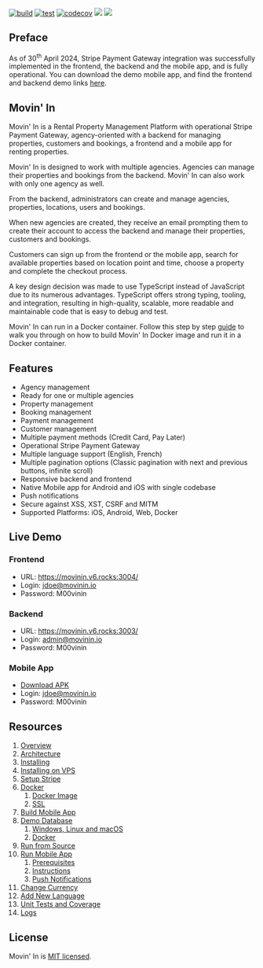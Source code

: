 [![build](https://github.com/aelassas/movinin/actions/workflows/build.yml/badge.svg)](https://github.com/aelassas/movinin/actions/workflows/build.yml) [![test](https://github.com/aelassas/movinin/actions/workflows/test.yml/badge.svg)](https://github.com/aelassas/movinin/actions/workflows/test.yml) [![codecov](https://codecov.io/gh/aelassas/movinin/graph/badge.svg?token=TXD8SM1QHB)](https://codecov.io/gh/aelassas/movinin) [![](https://img.shields.io/badge/docs-wiki-brightgreen)](https://github.com/aelassas/movinin/wiki) [![](https://img.shields.io/badge/live-demo-brightgreen)](https://github.com/aelassas/movinin?tab=readme-ov-file#live-demo)

## Preface

As of 30<sup>th</sup> April 2024, Stripe Payment Gateway integration was successfully implemented in the frontend, the backend and the mobile app, and is fully operational. You can download the demo mobile app, and find the frontend and backend demo links [here](https://github.com/aelassas/movinin?tab=readme-ov-file#live-demo).

## Movin' In

Movin' In is a Rental Property Management Platform with operational Stripe Payment Gateway, agency-oriented with a backend for managing properties, customers and bookings, a frontend and a mobile app for renting properties.

Movin' In is designed to work with multiple agencies. Agencies can manage their properties and bookings from the backend. Movin' In can also work with only one agency as well.

From the backend, administrators can create and manage agencies, properties, locations, users and bookings.

When new agencies are created, they receive an email prompting them to create their account to access the backend and manage their properties, customers and bookings.

Customers can sign up from the frontend or the mobile app, search for available properties based on location point and time, choose a property and complete the checkout process.

A key design decision was made to use TypeScript instead of JavaScript due to its numerous advantages. TypeScript offers strong typing, tooling, and integration, resulting in high-quality, scalable, more readable and maintainable code that is easy to debug and test.

Movin' In can run in a Docker container. Follow this step by step [guide](https://github.com/aelassas/movinin/wiki/Docker) to walk you through on how to build Movin' In Docker image and run it in a Docker container.

## Features

* Agency management
* Ready for one or multiple agencies
* Property management
* Booking management
* Payment management
* Customer management
* Multiple payment methods (Credit Card, Pay Later)
* Operational Stripe Payment Gateway
* Multiple language support (English, French)
* Multiple pagination options (Classic pagination with next and previous buttons, infinite scroll)
* Responsive backend and frontend
* Native Mobile app for Android and iOS with single codebase
* Push notifications
* Secure against XSS, XST, CSRF and MITM
* Supported Platforms: iOS, Android, Web, Docker

## Live Demo

### Frontend
* URL: https://movinin.v6.rocks:3004/
* Login: jdoe@movinin.io
* Password: M00vinin

### Backend
* URL: https://movinin.v6.rocks:3003/
* Login: admin@movinin.io
* Password: M00vinin

### Mobile App

* [Download APK](https://github.com/aelassas/movinin/releases/download/v3.1/movinin-3.1.apk)
* Login: jdoe@movinin.io
* Password: M00vinin

## Resources

1. [Overview](https://github.com/aelassas/movinin/wiki/Overview)
2. [Architecture](https://github.com/aelassas/movinin/wiki/Architecture)
3. [Installing](https://github.com/aelassas/movinin/wiki/Installing)
4. [Installing on VPS](https://github.com/aelassas/movinin/wiki/Installing-on-VPS)
5. [Setup Stripe](https://github.com/aelassas/movinin/wiki/Setup-Stripe)
6. [Docker](https://github.com/aelassas/movinin/wiki/Docker)
   1. [Docker Image](https://github.com/aelassas/movinin/wiki/Docker#docker-image)
   2. [SSL](https://github.com/aelassas/movinin/wiki/Docker#ssl)
7. [Build Mobile App](https://github.com/aelassas/movinin/wiki/Build-Mobile-App)
8. [Demo Database](https://github.com/aelassas/movinin/wiki/Demo-Database)
   1. [Windows, Linux and macOS](https://github.com/aelassas/movinin/wiki/Demo-Database#windows-linux-and-macos)
   2. [Docker](https://github.com/aelassas/movinin/wiki/Demo-Database#docker)
9. [Run from Source](https://github.com/aelassas/movinin/wiki/Run-from-Source)
10. [Run Mobile App](https://github.com/aelassas/movinin/wiki/Run-Mobile-App)
    1. [Prerequisites](https://github.com/aelassas/movinin/wiki/Run-Mobile-App#prerequisites)
    2. [Instructions](https://github.com/aelassas/movinin/wiki/Run-Mobile-App#instructions)
    3. [Push Notifications](https://github.com/aelassas/movinin/wiki/Run-Mobile-App#push-notifications)
11. [Change Currency](https://github.com/aelassas/movinin/wiki/Change-Currency)
12. [Add New Language](https://github.com/aelassas/movinin/wiki/Add-New-Language)
13. [Unit Tests and Coverage](https://github.com/aelassas/movinin/wiki/Unit-Tests-and-Coverage)
14. [Logs](https://github.com/aelassas/movinin/wiki/Logs)

## License

Movin' In is [MIT licensed](https://github.com/aelassas/movinin/blob/main/LICENSE).
